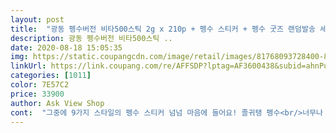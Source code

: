 ```yaml
---
layout: post 
title:  "광동 펭수버전 비타500스틱 2g x 210p + 펭수 스티커 + 펭수 굿즈 랜덤발송 세트, 1세트" 
description: 광동 펭수버전 비타500스틱 ..
date: 2020-08-18 15:05:35 
img: https://static.coupangcdn.com/image/retail/images/81768093728400-893fa11d-ca76-46a4-8eb8-734b40361367.jpg 
linkUrl: https://link.coupang.com/re/AFFSDP?lptag=AF3600438&subid=ahnPublicAsk&pageKey=1819797055&itemId=3096834012&vendorItemId=71084638808&traceid=V0-113-c48dd23676284c32 
categories: [1011] 
color: 7E57C2 
price: 33900 
author: Ask View Shop 
cont:  "그중에 9가지 스타일의 펭수 스티커 넘넘 마음에 들어요! 졸귀탱 펭수<br/>너무나 좋아하는 캐릭터 팽수<br/>다 먹으면 또 주문할게요!<br/>스티커 크기도 크고<br/>스티커, 짱 귀여워요<br/>애정하는 펭수!!!! 비타500  세트 구입했어요 역시 로켓배송으로 하루만에 받았고, 모든 상품에 펭수가 도배되어 있어서 넘넘 좋아요<br/>요즘 특히 필요한 비타민C에<br/>우와 비타500스틱이 210포가 넘고 스티커에 굿즈까지 어마어마 합니다 애들이 스티커랑 사은품이랑 서로 달라고 싸워요 ㅋㅋㅋㅋ 코로나로 고생하는 시기에 비타민은 필수지요 거기다가 사은품까지 기가 막히니 너무좋습니다 다먹고 바로 재구매할께요!<br/>팽수까지 같이 만나니 완전 득템!!<br/>펭러뷰♡<br/>펭하<br/>" 
---
```

